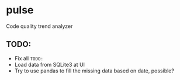 # pulse
Code quality trend analyzer

## TODO:
* Fix all `TODO:`
* Load data from SQLite3 at UI
* Try to use pandas to fill the missing data based on date, possible?
